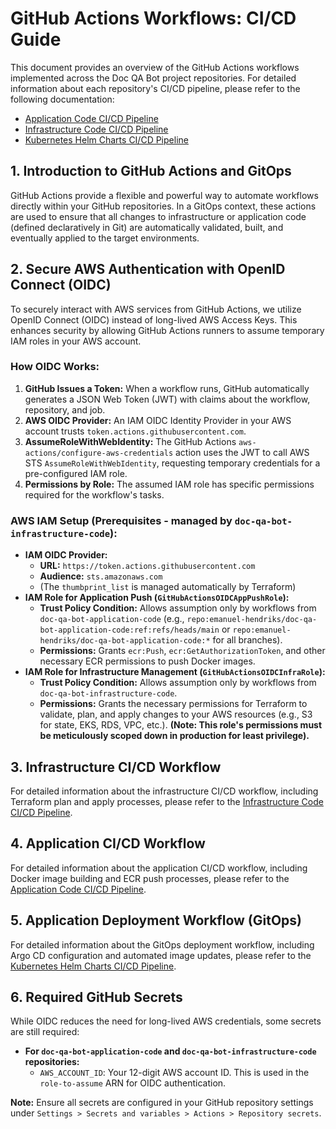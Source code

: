 # GitHub Actions Workflows: CI/CD Guide

This document provides an overview of the GitHub Actions workflows implemented across the Doc QA Bot project repositories. For detailed information about each repository's CI/CD pipeline, please refer to the following documentation:

- [Application Code CI/CD Pipeline](../application-code/docs/CICD.md)
- [Infrastructure Code CI/CD Pipeline](../infrastructure-code/docs/CICD.md)
- [Kubernetes Helm Charts CI/CD Pipeline](../kubernetes-helm-charts/docs/CICD.md)

## 1. Introduction to GitHub Actions and GitOps

GitHub Actions provide a flexible and powerful way to automate workflows directly within your GitHub repositories. In a GitOps context, these actions are used to ensure that all changes to infrastructure or application code (defined declaratively in Git) are automatically validated, built, and eventually applied to the target environments.

## 2. Secure AWS Authentication with OpenID Connect (OIDC)

To securely interact with AWS services from GitHub Actions, we utilize OpenID Connect (OIDC) instead of long-lived AWS Access Keys. This enhances security by allowing GitHub Actions runners to assume temporary IAM roles in your AWS account.

### How OIDC Works:

1.  **GitHub Issues a Token:** When a workflow runs, GitHub automatically generates a JSON Web Token (JWT) with claims about the workflow, repository, and job.
2.  **AWS OIDC Provider:** An IAM OIDC Identity Provider in your AWS account trusts `token.actions.githubusercontent.com`.
3.  **AssumeRoleWithWebIdentity:** The GitHub Actions `aws-actions/configure-aws-credentials` action uses the JWT to call AWS STS `AssumeRoleWithWebIdentity`, requesting temporary credentials for a pre-configured IAM role.
4.  **Permissions by Role:** The assumed IAM role has specific permissions required for the workflow's tasks.

### AWS IAM Setup (Prerequisites - managed by `doc-qa-bot-infrastructure-code`):

*   **IAM OIDC Provider:**
    *   **URL:** `https://token.actions.githubusercontent.com`
    *   **Audience:** `sts.amazonaws.com`
    *   (The `thumbprint_list` is managed automatically by Terraform)
*   **IAM Role for Application Push (`GitHubActionsOIDCAppPushRole`):**
    *   **Trust Policy Condition:** Allows assumption only by workflows from `doc-qa-bot-application-code` (e.g., `repo:emanuel-hendriks/doc-qa-bot-application-code:ref:refs/heads/main` or `repo:emanuel-hendriks/doc-qa-bot-application-code:*` for all branches).
    *   **Permissions:** Grants `ecr:Push`, `ecr:GetAuthorizationToken`, and other necessary ECR permissions to push Docker images.
*   **IAM Role for Infrastructure Management (`GitHubActionsOIDCInfraRole`):**
    *   **Trust Policy Condition:** Allows assumption only by workflows from `doc-qa-bot-infrastructure-code`.
    *   **Permissions:** Grants the necessary permissions for Terraform to validate, plan, and apply changes to your AWS resources (e.g., S3 for state, EKS, RDS, VPC, etc.). **(Note: This role's permissions must be meticulously scoped down in production for least privilege).**

## 3. Infrastructure CI/CD Workflow

For detailed information about the infrastructure CI/CD workflow, including Terraform plan and apply processes, please refer to the [Infrastructure Code CI/CD Pipeline](../infrastructure-code/docs/CICD.md).

## 4. Application CI/CD Workflow

For detailed information about the application CI/CD workflow, including Docker image building and ECR push processes, please refer to the [Application Code CI/CD Pipeline](../application-code/docs/CICD.md).

## 5. Application Deployment Workflow (GitOps)

For detailed information about the GitOps deployment workflow, including Argo CD configuration and automated image updates, please refer to the [Kubernetes Helm Charts CI/CD Pipeline](../kubernetes-helm-charts/docs/CICD.md).

## 6. Required GitHub Secrets

While OIDC reduces the need for long-lived AWS credentials, some secrets are still required:

*   **For `doc-qa-bot-application-code` and `doc-qa-bot-infrastructure-code` repositories:**
    *   `AWS_ACCOUNT_ID`: Your 12-digit AWS account ID. This is used in the `role-to-assume` ARN for OIDC authentication.

**Note:** Ensure all secrets are configured in your GitHub repository settings under `Settings > Secrets and variables > Actions > Repository secrets`. 
